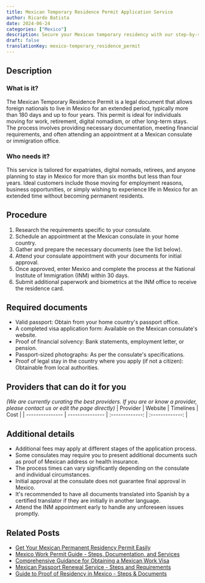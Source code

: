 ```yaml
---
title: Mexican Temporary Residence Permit Application Service
author: Ricardo Batista
date: 2024-06-24
categories: ["Mexico"]
description: Secure your Mexican temporary residency with our step-by-step assistance. Hassle-free and compliant with all requirements for smooth approval.
draft: false
translationKey: mexico-temporary_residence_permit
---
```


## Description
### What is it?
The Mexican Temporary Residence Permit is a legal document that allows foreign nationals to live in Mexico for an extended period, typically more than 180 days and up to four years. This permit is ideal for individuals moving for work, retirement, digital nomadism, or other long-term stays. The process involves providing necessary documentation, meeting financial requirements, and often attending an appointment at a Mexican consulate or immigration office.

### Who needs it?
This service is tailored for expatriates, digital nomads, retirees, and anyone planning to stay in Mexico for more than six months but less than four years. Ideal customers include those moving for employment reasons, business opportunities, or simply wishing to experience life in Mexico for an extended time without becoming permanent residents.

## Procedure

1. Research the requirements specific to your consulate.
2. Schedule an appointment at the Mexican consulate in your home country.
3. Gather and prepare the necessary documents (see the list below).
4. Attend your consulate appointment with your documents for initial approval.
5. Once approved, enter Mexico and complete the process at the National Institute of Immigration (INM) within 30 days.
6. Submit additional paperwork and biometrics at the INM office to receive the residence card.


## Required documents

- Valid passport: Obtain from your home country's passport office.
- A completed visa application form: Available on the Mexican consulate's website.
- Proof of financial solvency: Bank statements, employment letter, or pension.
- Passport-sized photographs: As per the consulate's specifications.
- Proof of legal stay in the country where you apply (if not a citizen): Obtainable from local authorities.


## Providers that can do it for you
_(We are currently curating the best providers. If you are or know a provider, please contact us or edit the page directly)_
| Provider        |     Website     |     Timelines    |       Cost      |
| --------------- | --------------- |  :-------------: | :-------------: |

## Additional details

- Additional fees may apply at different stages of the application process.
- Some consulates may require you to present additional documents such as proof of Mexican address or health insurance.
- The process times can vary significantly depending on the consulate and individual circumstances.
- Initial approval at the consulate does not guarantee final approval in Mexico.
- It's recommended to have all documents translated into Spanish by a certified translator if they are initially in another language.
- Attend the INM appointment early to handle any unforeseen issues promptly.

## Related Posts

- [Get Your Mexican Permanent Residency Permit Easily](https://tramitit.com/guides/mexico/permanent_residence_permit/)
- [Mexico Work Permit Guide - Steps, Documentation, and Services](https://tramitit.com/guides/mexico/work_permit/)
- [Comprehensive Guidance for Obtaining a Mexican Work Visa](https://tramitit.com/guides/mexico/work_visa_processing/)
- [Mexican Passport Renewal Service - Steps and Requirements](https://tramitit.com/guides/mexico/mexican_passport/)
- [Guide to Proof of Residency in Mexico - Steps & Documents](https://tramitit.com/guides/mexico/proof_of_residency/)